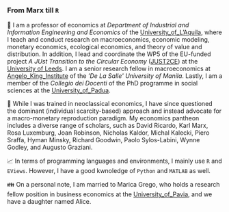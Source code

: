 ### From Marx till `R`

:construction_worker: I am a professor of economics at *Department of Industrial and Information Engineering and Economics* of the [University_of_L’Aquila](https://www.univaq.it/rubrica.php?id=1091&docente=on), where I teach and conduct research on macroeconomics, economic modeling, monetary economics, ecological economics, and theory of value and distribution. In addition, I lead and coordinate the WP5 of the EU-funded project *A JUst Transition to the Circular Economy* ([JUST2CE](https://www.youtube.com/watch?v=GffG1JgjRxU)) at the [University of Leeds](https://business.leeds.ac.uk/divisions-economics/staff/145/marco-veronese-passarella). I am a senior research fellow in macroeconomics at [Angelo_King_Institute](https://www.dlsu-aki.com/) of the *'De La Salle' University of Manila*. Lastly, I am a member of the *Collegio dei Docenti* of the PhD programme in social sciences at the [University_of_Padua](https://www.unipd.it/dottoratoscheda/social-sciences). 

:closed_book: While I was trained in neoclassical economics, I have since questioned the dominant (individual scarcity-based) approach and instead advocate for a macro-monetary reproduction paradigm. My economics pantheon includes a diverse range of scholars, such as David Ricardo, Karl Marx, Rosa Luxemburg, Joan Robinson, Nicholas Kaldor, Michal Kalecki, Piero Sraffa, Hyman Minsky, Richard Goodwin, Paolo Sylos-Labini, Wynne Godley, and Augusto Graziani.

:chart_with_upwards_trend: In terms of programming languages and environments, I mainly use `R` and `EViews`. However, I have a good kwnoledge of `Python` and `MATLAB` as well.

:family: On a personal note, I am married to Marica Grego, who holds a research fellow position in business economics at the [University_of_Pavia](https://unipv.unifind.cineca.it/individual?uri=http%3A%2F%2Firises.unipv.it%2Fresource%2Fperson%2F1195970), and we have a daughter named Alice.

